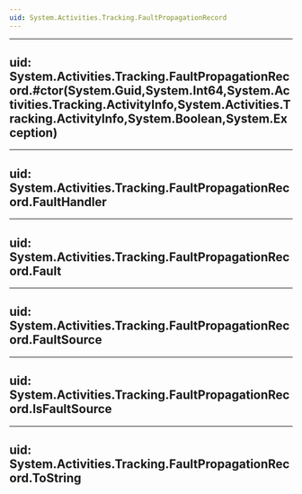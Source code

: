 ```yaml
---
uid: System.Activities.Tracking.FaultPropagationRecord
---
```


---
uid: System.Activities.Tracking.FaultPropagationRecord.#ctor(System.Guid,System.Int64,System.Activities.Tracking.ActivityInfo,System.Activities.Tracking.ActivityInfo,System.Boolean,System.Exception)
---

---
uid: System.Activities.Tracking.FaultPropagationRecord.FaultHandler
---

---
uid: System.Activities.Tracking.FaultPropagationRecord.Fault
---

---
uid: System.Activities.Tracking.FaultPropagationRecord.FaultSource
---

---
uid: System.Activities.Tracking.FaultPropagationRecord.IsFaultSource
---

---
uid: System.Activities.Tracking.FaultPropagationRecord.ToString
---
